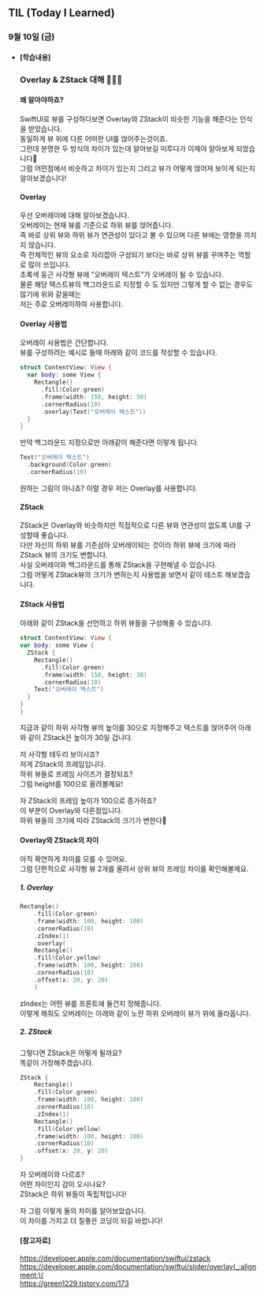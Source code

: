 ## TIL (Today I Learned)

### 9월 10일 (금)

- #### [학습내용]
  
  ### Overlay & ZStack 대해 🧑🏻‍💻   

  #### 왜 알아야하죠?   
  SwiftUI로 뷰를 구성하다보면 Overlay와 ZStack이 비슷한 기능을 해준다는 인식을 받았습니다.   
  동일하게 뷰 위에 다른 어떠한 UI를 얹어주는것이죠.   
  그런데 분명한 두 방식의 차이가 있는데 알아보길 미루다가 이제야 알아보게 되었습니다🥲   
  그럼 어떤점에서 비슷하고 차이가 있는지 그리고 뷰가 어떻게 얹어져 보이게 되는지 알아보겠습니다!   

  #### Overlay   
  우선 오버레이에 대해 알아보겠습니다.   
  오버레이는 현재 뷰를 기준으로 하위 뷰를 얹어줍니다.   
  즉 바로 상위 뷰와 하위 뷰가 연관성이 있다고 볼 수 있으며 다른 뷰에는 영향을 끼치지 않습니다.   
  즉 전체적인 뷰의 요소로 자리잡아 구성되기 보다는 바로 상위 뷰를 꾸며주는 역할로 많이 쓰입니다.   
  초록색 둥근 사각형 뷰에 "오버레이 텍스트"가 오버레이 될 수 있습니다.   
  물론 해당 텍스트뷰의 백그라운드로 지정할 수 도 있지만 그렇게 할 수 없는 경우도 많기에 위와 같을때는   
  저는 주로 오버레이하여 사용합니다.   

  #### Overlay 사용법   
  오버레이 사용법은 간단합니다.   
  뷰를 구성하려는 예시로 들때 아래와 같이 코드를 작성할 수 있습니다.   
  ```swift
  struct ContentView: View {
    var body: some View {
      Rectangle()
        .fill(Color.green)
        .frame(width: 150, height: 50)
        .cornerRadius(10)
        .overlay(Text("오버레이 텍스트"))
    }
  }
  ```
  만약 백그라운드 지정으로만 아래같이 해준다면 이렇게 됩니다.   
  ```swift
  Text("오버레이 텍스트")
    .background(Color.green)
    .cornerRadius(10)
  ```
  원하는 그림이 아니죠? 이럴 경우 저는 Overlay를 사용합니다.   

  #### ZStack   
  ZStack은 Overlay와 비슷하지만 직접적으로 다른 뷰와 연관성이 없도록 UI를 구성할때 좋습니다.   
  다만 자신의 하위 뷰를 기준삼아 오버레이되는 것이라 하위 뷰에 크기에 따라 ZStack 뷰의 크기도 변합니다.   
  사실 오버레이와 백그라운드를 통해 ZStack을 구현해낼 수 있습니다.   
  그럼 어떻게 ZStack뷰의 크기가 변하는지 사용법을 보면서 같이 테스트 해보겠습니다.   

  #### ZStack 사용법   
  아래와 같이 ZStack을 선언하고 하위 뷰들을 구성해줄 수 있습니다.   
  ```swift
  struct ContentView: View {
  var body: some View {
    ZStack {
      Rectangle()
        .fill(Color.green)
        .frame(width: 150, height: 30)
        .cornerRadius(10)
      Text("오버레이 텍스트")
    }
  }
  }
  ```
  지금과 같이 하위 사각형 뷰의 높이를 30으로 지정해주고 텍스트를 얹어주어 아래와 같이 ZStack은 높이가 30일 겁니다.   
  
  저 사각형 테두리 보이시죠?   
  저게 ZStack의 프레임입니다.   
  하위 뷰들로 프레임 사이즈가 결정되죠?  
  그럼 height를 100으로 올려볼께요!      
  
  자 ZStack의 프레임 높이가 100으로 증가하죠?   
  이 부분이 Overlay와 다른점입니다.   
  하위 뷰들의 크기에 따라 ZStack의 크기가 변한다🤯   
  
  #### Overlay와 ZStack의 차이   
  아직 확연하게 차이를 모를 수 있어요.   
  그럼 단편적으로 사각형 뷰 2개를 올려서 상위 뷰의 프레임 차이를 확인해볼께요.   
  ##### 1. Overlay
  ```swift
  Rectangle()
      .fill(Color.green)
      .frame(width: 100, height: 100)
      .cornerRadius(10)
      .zIndex(1)
      .overlay(
      Rectangle()
      .fill(Color.yellow)
      .frame(width: 100, height: 100)
      .cornerRadius(10)
      .offset(x: 20, y: 20)
      )
  ```
  zIndex는 어떤 뷰를 프론트에 둘건지 정해줍니다.   
  이렇게 해줘도 오버레이는 아래와 같이 노란 하위 오버레이 뷰가 위에 올라옵니다.   
  
  ##### 2. ZStack   
  그렇다면 ZStack은 어떻게 될까요?   
  똑같이 가정해주겠습니다.   
  ```swift
  ZStack {
      Rectangle()
      .fill(Color.green)
      .frame(width: 100, height: 100)
      .cornerRadius(10)
      .zIndex(1)
      Rectangle()
      .fill(Color.yellow)
      .frame(width: 100, height: 100)
      .cornerRadius(10)
      .offset(x: 20, y: 20)
  }
  ```

  자 오버레이와 다르죠?   
  어떤 차이인지 감이 오시나요?   
  ZStack은 하위 뷰들이 독립적입니다!   

  자 그럼 이렇게 둘의 차이를 알아보았습니다.   
  이 차이를 가지고 더 질좋은 코딩이 되길 바랍니다!   

  #### [참고자료]   
  https://developer.apple.com/documentation/swiftui/zstack   
  https://developer.apple.com/documentation/swiftui/slider/overlay(_:alignment:)/    
  https://green1229.tistory.com/173           

